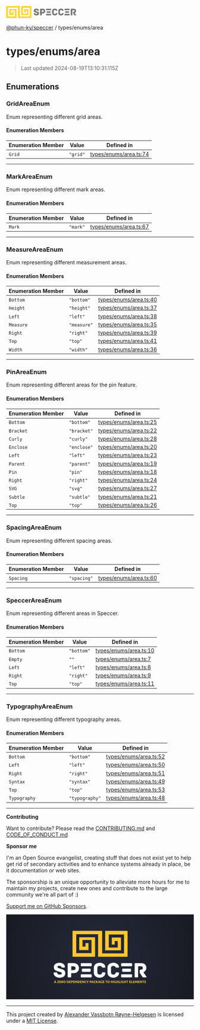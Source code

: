 <div>
  <img alt="SPECCER logo" src="https://raw.githubusercontent.com/phun-ky/speccer/main/public/logo-speccer-horizontal-colored-package.svg?raw=true" style="max-height:32px;" />
</div>

[@phun-ky/speccer](../../README.md) / types/enums/area

# types/enums/area

> Last updated 2024-08-19T13:10:31.115Z

## Enumerations

### GridAreaEnum

Enum representing different grid areas.

#### Enumeration Members

| Enumeration Member | Value    | Defined in                                                                                         |
| ------------------ | -------- | -------------------------------------------------------------------------------------------------- |
| `Grid`             | `"grid"` | [types/enums/area.ts:74](https://github.com/phun-ky/speccer/blob/main/src/types/enums/area.ts#L74) |

---

### MarkAreaEnum

Enum representing different mark areas.

#### Enumeration Members

| Enumeration Member | Value    | Defined in                                                                                         |
| ------------------ | -------- | -------------------------------------------------------------------------------------------------- |
| `Mark`             | `"mark"` | [types/enums/area.ts:67](https://github.com/phun-ky/speccer/blob/main/src/types/enums/area.ts#L67) |

---

### MeasureAreaEnum

Enum representing different measurement areas.

#### Enumeration Members

| Enumeration Member | Value       | Defined in                                                                                         |
| ------------------ | ----------- | -------------------------------------------------------------------------------------------------- |
| `Bottom`           | `"bottom"`  | [types/enums/area.ts:40](https://github.com/phun-ky/speccer/blob/main/src/types/enums/area.ts#L40) |
| `Height`           | `"height"`  | [types/enums/area.ts:37](https://github.com/phun-ky/speccer/blob/main/src/types/enums/area.ts#L37) |
| `Left`             | `"left"`    | [types/enums/area.ts:38](https://github.com/phun-ky/speccer/blob/main/src/types/enums/area.ts#L38) |
| `Measure`          | `"measure"` | [types/enums/area.ts:35](https://github.com/phun-ky/speccer/blob/main/src/types/enums/area.ts#L35) |
| `Right`            | `"right"`   | [types/enums/area.ts:39](https://github.com/phun-ky/speccer/blob/main/src/types/enums/area.ts#L39) |
| `Top`              | `"top"`     | [types/enums/area.ts:41](https://github.com/phun-ky/speccer/blob/main/src/types/enums/area.ts#L41) |
| `Width`            | `"width"`   | [types/enums/area.ts:36](https://github.com/phun-ky/speccer/blob/main/src/types/enums/area.ts#L36) |

---

### PinAreaEnum

Enum representing different areas for the pin feature.

#### Enumeration Members

| Enumeration Member | Value       | Defined in                                                                                         |
| ------------------ | ----------- | -------------------------------------------------------------------------------------------------- |
| `Bottom`           | `"bottom"`  | [types/enums/area.ts:25](https://github.com/phun-ky/speccer/blob/main/src/types/enums/area.ts#L25) |
| `Bracket`          | `"bracket"` | [types/enums/area.ts:22](https://github.com/phun-ky/speccer/blob/main/src/types/enums/area.ts#L22) |
| `Curly`            | `"curly"`   | [types/enums/area.ts:28](https://github.com/phun-ky/speccer/blob/main/src/types/enums/area.ts#L28) |
| `Enclose`          | `"enclose"` | [types/enums/area.ts:20](https://github.com/phun-ky/speccer/blob/main/src/types/enums/area.ts#L20) |
| `Left`             | `"left"`    | [types/enums/area.ts:23](https://github.com/phun-ky/speccer/blob/main/src/types/enums/area.ts#L23) |
| `Parent`           | `"parent"`  | [types/enums/area.ts:19](https://github.com/phun-ky/speccer/blob/main/src/types/enums/area.ts#L19) |
| `Pin`              | `"pin"`     | [types/enums/area.ts:18](https://github.com/phun-ky/speccer/blob/main/src/types/enums/area.ts#L18) |
| `Right`            | `"right"`   | [types/enums/area.ts:24](https://github.com/phun-ky/speccer/blob/main/src/types/enums/area.ts#L24) |
| `SVG`              | `"svg"`     | [types/enums/area.ts:27](https://github.com/phun-ky/speccer/blob/main/src/types/enums/area.ts#L27) |
| `Subtle`           | `"subtle"`  | [types/enums/area.ts:21](https://github.com/phun-ky/speccer/blob/main/src/types/enums/area.ts#L21) |
| `Top`              | `"top"`     | [types/enums/area.ts:26](https://github.com/phun-ky/speccer/blob/main/src/types/enums/area.ts#L26) |

---

### SpacingAreaEnum

Enum representing different spacing areas.

#### Enumeration Members

| Enumeration Member | Value       | Defined in                                                                                         |
| ------------------ | ----------- | -------------------------------------------------------------------------------------------------- |
| `Spacing`          | `"spacing"` | [types/enums/area.ts:60](https://github.com/phun-ky/speccer/blob/main/src/types/enums/area.ts#L60) |

---

### SpeccerAreaEnum

Enum representing different areas in Speccer.

#### Enumeration Members

| Enumeration Member | Value      | Defined in                                                                                         |
| ------------------ | ---------- | -------------------------------------------------------------------------------------------------- |
| `Bottom`           | `"bottom"` | [types/enums/area.ts:10](https://github.com/phun-ky/speccer/blob/main/src/types/enums/area.ts#L10) |
| `Empty`            | `""`       | [types/enums/area.ts:7](https://github.com/phun-ky/speccer/blob/main/src/types/enums/area.ts#L7)   |
| `Left`             | `"left"`   | [types/enums/area.ts:8](https://github.com/phun-ky/speccer/blob/main/src/types/enums/area.ts#L8)   |
| `Right`            | `"right"`  | [types/enums/area.ts:9](https://github.com/phun-ky/speccer/blob/main/src/types/enums/area.ts#L9)   |
| `Top`              | `"top"`    | [types/enums/area.ts:11](https://github.com/phun-ky/speccer/blob/main/src/types/enums/area.ts#L11) |

---

### TypographyAreaEnum

Enum representing different typography areas.

#### Enumeration Members

| Enumeration Member | Value          | Defined in                                                                                         |
| ------------------ | -------------- | -------------------------------------------------------------------------------------------------- |
| `Bottom`           | `"bottom"`     | [types/enums/area.ts:52](https://github.com/phun-ky/speccer/blob/main/src/types/enums/area.ts#L52) |
| `Left`             | `"left"`       | [types/enums/area.ts:50](https://github.com/phun-ky/speccer/blob/main/src/types/enums/area.ts#L50) |
| `Right`            | `"right"`      | [types/enums/area.ts:51](https://github.com/phun-ky/speccer/blob/main/src/types/enums/area.ts#L51) |
| `Syntax`           | `"syntax"`     | [types/enums/area.ts:49](https://github.com/phun-ky/speccer/blob/main/src/types/enums/area.ts#L49) |
| `Top`              | `"top"`        | [types/enums/area.ts:53](https://github.com/phun-ky/speccer/blob/main/src/types/enums/area.ts#L53) |
| `Typography`       | `"typography"` | [types/enums/area.ts:48](https://github.com/phun-ky/speccer/blob/main/src/types/enums/area.ts#L48) |

---

**Contributing**

Want to contribute? Please read the [CONTRIBUTING.md](https://github.com/phun-ky/speccer/blob/main/CONTRIBUTING.md) and [CODE_OF_CONDUCT.md](https://github.com/phun-ky/speccer/blob/main/CODE_OF_CONDUCT.md)

**Sponsor me**

I'm an Open Source evangelist, creating stuff that does not exist yet to help get rid of secondary activities and to enhance systems already in place, be it documentation or web sites.

The sponsorship is an unique opportunity to alleviate more hours for me to maintain my projects, create new ones and contribute to the large community we're all part of :)

[Support me on GitHub Sponsors](https://github.com/sponsors/phun-ky).

![Speccer banner, with logo and slogan: A zero dependency package to highlight elements](https://github.com/phun-ky/speccer/blob/main/public/speccer-banner.png?raw=true)

---

This project created by [Alexander Vassbotn Røyne-Helgesen](http://phun-ky.net) is licensed under a [MIT License](https://choosealicense.com/licenses/mit/).
